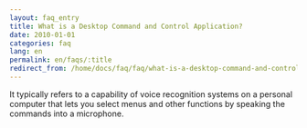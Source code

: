 ```yaml
---
layout: faq_entry
title: What is a Desktop Command and Control Application?
date: 2010-01-01
categories: faq
lang: en
permalink: en/faqs/:title
redirect_from: /home/docs/faq/faq/what-is-a-desktop-command-and-control-application
---
```

It typically refers to a capability of voice recognition systems on a personal 
computer that lets you select menus and other functions by speaking the 
commands into a microphone.
